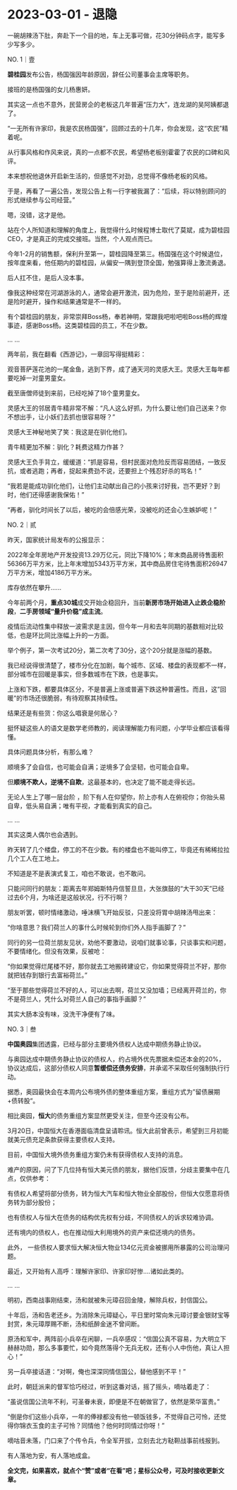 # 2023-03-01 - 退隐

一碗胡辣汤下肚，奔赴下一个目的地，车上无事可做，花30分钟码点字，能写多少写多少。

NO. 1｜壹

**碧桂园**发布公告，杨国强因年龄原因，辞任公司董事会主席等职务。

接班的是杨国强的女儿杨惠妍。

其实这一点也不意外，民营房企的老板这几年普遍“压力大”，连龙湖的吴阿姨都退了。

“一无所有许家印，我是农民杨国强”，回顾过去的十几年，你会发现，这“农民”精着呢。

从行事风格和作风来说，真的一点都不农民，希望杨老板别霍霍了农民的口碑和风评。

本来想祝他退休开启新生活的，但感觉不对劲，总觉得不像杨老板的风格。

于是，再看了一遍公告，发现公告上有一行字被我漏了：“后续，将以特别顾问的形式继续参与公司经营。”

嗯，没错，这才是他。

站在个人所知道和理解的角度上，我觉得什么时候程博士取代了莫斌，成为碧桂园CEO，才是真正的完成交接班。当然，个人观点而已。

今年1-2月的销售额，保利升至第一，碧桂园降至第三。杨国强在这个时候退位，按年度来看，他任期内的碧桂园，从偏安一隅到登顶全国，勉强算得上激流勇退。

后人扛不住，是后人没本事。

像我这种经常在河湖游泳的人，通常会避开激流，因为危险，至于是险前避开，还是险时避开，操作和结果通常是不一样的。

有个碧桂园的朋友，非常崇拜Boss杨，奉若神明，常跟我吧啦吧啦Boss杨的辉煌事迹，感谢Boss杨。这类碧桂园的员工，不在少数。

... ...

两年前，我在翻看《西游记》，一章回写得挺精彩：

观音菩萨莲花池的一尾金鱼，逃到下界，成了通天河的灵感大王。灵感大王每年都要吃掉一对童男童女。

截至唐僧师徒到来前，已经吃掉了18个童男童女。

灵感大王的邻居青牛精非常不解：“凡人这么好抓，为什么要让他们自己送来？你不想出手，让小妖们去抓也很容易呀？”

灵感大王神秘地笑了笑：我这是在驯化他们。

青牛精更加不解：驯化？耗费这精力作甚？

灵感大王负手背立，缓缓道：“抓是容易，但村民面对危险反而容易团结，一致反抗，或者逃跑；再者，捉起来费劲不说，还要担上个残忍好杀的骂名！”

“我若是能成功驯化他们，让他们主动献出自己的小孩来讨好我，岂不更好？到时，他们还得感谢我保佑！”

“再者，驯化时间长了以后，被吃的会倍感光荣，没被吃的还会心生嫉妒呢！”

NO. 2｜贰

昨天，国家统计局发布的公报显示：

2022年全年房地产开发投资13.29万亿元，同比下降10%；年末商品房待售面积56366万平方米，比上年末增加5343万平方米，其中商品房住宅待售面积26947万平方米，增加4186万平方米。

库存依然在攀升......

今年前两个月，**重点30城**成交开始企稳回升，当前**新房市场开始进入止跌企稳阶段**，**二手房领域“量升价稳”成主流**。

疫情后流动性集中释放一波需求是主因，但今年一月和去年同期的基数相对比较低，也是环比同比涨幅上升的一方面。

举个例子，第一次考试20分，第二次考了30分，这个20分就是涨幅的基数。

我已经说得很清楚了，楼市分化在加剧，每个城市、区域、楼盘的表现都不一样，部分城市在回暖是事实，但多数城市在下跌，也是事实。

上涨和下跌，都要具体区分，不是普遍上涨或普遍下跌这种普遍性。而且，这”回暖“的市场还很脆弱，有待观察其持续性。

结果还是有些货：你这么唱衰是何居心？

挺怀疑这些人的语文是数学老师教的，阅读理解能力有问题，小学毕业都应该看得懂。

具体问题具体分析，有那么难？

顺境多了会自信，也可能会自满；逆境多了会坚韧，也可能会自卑。

但**顺境不欺人，逆境不自欺**，这最基本的，也决定了能不能走得长远。

无论人生上了哪一层台阶 ，阶下有人在仰望你，阶上亦有人在俯视你；你抬头易自卑，低头易自满；唯有平视，才能看到真实的自己。

... ...

其实这类人偶尔也会遇到。

昨天转了几个楼盘，停工的不在少数。有的楼盘也不能叫停工，毕竟还有稀稀拉拉几个工人在工地上。

不知道是不是表演式复工，咱也不敢说，也不敢问。

只能问同行的朋友：距离去年郑姆斯特丹信誓旦旦，大张旗鼓的“大干30天”已经过去6个月，为啥还是这般状况，行不行啊？

朋友听罢，顿时情绪激动，唾沫横飞开始反驳，只差没将胃中胡辣汤甩出来：

“你啥意思？我们荷兰人的事什么时候轮到你们外人指手画脚了？”

同行的另一位荷兰朋友见状，劝他不要激动，说咱们就事论事，只谈事实和问题，不要情绪化。但没有效果，反被呛：

“你如果觉得烂尾楼不好，那你就去工地搬砖建设它，你如果觉得荷兰不好，那你就把钱存到银行去富裕荷兰。”

“至于那些觉得荷兰不好的人，可以出去啊，荷兰又没加墙；已经离开荷兰的，你不是荷兰人，凭什么对荷兰人自己的事指手画脚？”

其实大肠本没有味，没洗干净便有了味。

NO. 3｜叁

**中国奥园**集团透露，已经与部分主要境外债权人达成中期债务静止协议。

与奥园达成中期债务静止协议的债权人，约占境外优先票据未偿还本金的20%，协议达成后，这部分债权人同意**暂缓偿还债务安排**，并承诺不采取任何强制执行行动。

据悉，奥园最快会在本周内公布境外债的整体重组方案，重组方式为”留债展期+债转股“。

相比奥园，**恒大**的债务重组方案显然更受关注，但至今还没有公布。

3月20日，中国恒大在香港面临清盘呈请聆讯。恒大此前曾表示，希望到三月初能就美元债充足条款获得主要债权人支持。

目前，中国恒大境外债务重组方案仍未有获得债权人支持的消息。

难产的原因，问了下几位持有恒大美元债的朋友，据他们反馈，分歧主要集中在几点，仅供参考：

有债权人希望将部分债务，转为恒大汽车和恒大物业全部股份，但恒大仅愿意将债务转为部分股份；

也有债权人与恒大在债务的结构优先权有分歧，不同债权人的诉求较难协调。

还有境内的债权人，也在推动恒大利用境外的资产来偿还境内的债务。

此外， 一些债权人要求恒大解决恒大物业134亿元资金被挪用所暴露的公司治理问题。

最近，又开始有人高呼：理解许家印、许家印好惨....诸如此类的。

... ...

明初，西南战事刚结束，汤和就被朱元璋召回金陵，解除兵权，封信国公。

十年后，汤和告老还乡。为消除朱元璋疑心，平日里时常向朱元璋讨要金银财宝等封赏，朱元璋厚赐不断，汤和纸醉金迷不曾间断。

原汤和军中，两阵前小兵卒在闲聊，一兵卒感叹：“信国公真不容易，为大明立下赫赫功勋，那么多事要忙，如今竟然落得个无兵无权，还有小人中伤他，真让人担心！”

另一兵卒接话道：“对啊，俺也深深同情信国公，替他感到不平！”

此时，朝廷派来的督军恰巧经过，听到这番对话，摇了摇头，嘀咕着走了：

“虽说信国公流年不利，可圣眷未衰，即便是不在朝做官了，依然是荣华富贵。”

“倒是你们这些小兵卒，一年的俸禄都没有他一顿饭钱多，不觉得自己可怜，还觉得你锦衣玉食的主子可怜？同情他？他何时同情过你呀！”

嘀咕音未落，门口来了个传令兵，令全军开拔，立刻去北方鞑靼战事前线报到。

有人落地为安，有人落地成盒。

**全文完，如果喜欢，就点个“赞”或者“在看”吧；星标公众号，可及时接收更新文章。**